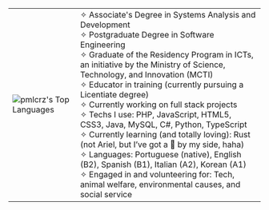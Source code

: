 <table>
  <tr>
    <td>
<img src="https://github-readme-stats.vercel.app/api/top-langs/?username=pmlcrz&langs_count=14&theme=midnight-purple&show_icons=true&hide_border=false&layout=compact" alt="pmlcrz's Top Languages"/>
    </td>
    <td>
      <div align="left">
        ✧ Associate's Degree in Systems Analysis and Development<br>
        ✧ Postgraduate Degree in Software Engineering<br>
        ✧ Graduate of the Residency Program in ICTs, an initiative by the Ministry of Science, 
        Technology, and Innovation (MCTI)<br>
        ✧ Educator in training (currently pursuing a Licentiate degree)<br>
        ✧ Currently working on full stack projects<br>
        ✧ Techs I use: PHP, JavaScript, HTML5, CSS3, Java, MySQL,
        C#, Python, TypeScript<br>
        ✧ Currently learning (and totally loving): Rust 
        (not Ariel, but I’ve got a 🦀 by my side, haha) <br>
        ✧ Languages: Portuguese (native), English (B2), Spanish (B1), Italian (A2), Korean (A1)<br>
        ✧ Engaged in and volunteering for: Tech, animal welfare, environmental causes, and social service<br>
              </div>
    </td>
   <!-- <td>
      <img src="https://media.giphy.com/media/ao9DUiTKH60XS/giphy.gif" alt="Dancing Robot" height="200"/>
    </td> -->
  </tr>
</table>
